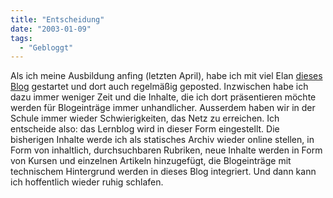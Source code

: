 ```yaml
---
title: "Entscheidung"
date: "2003-01-09"
tags:
  - "Gebloggt"
---
```


Als ich meine Ausbildung anfing (letzten April), habe ich mit viel Elan [dieses Blog](http://www.couchblog.de/lernen/) gestartet und dort auch regelmäßig geposted. Inzwischen habe ich dazu immer weniger Zeit und die Inhalte, die ich dort präsentieren möchte werden für Blogeinträge immer unhandlicher. Ausserdem haben wir in der Schule immer wieder Schwierigkeiten, das Netz zu erreichen. Ich entscheide also: das Lernblog wird in dieser Form eingestellt. Die bisherigen Inhalte werde ich als statisches Archiv wieder online stellen, in Form von inhaltlich, durchsuchbaren Rubriken, neue Inhalte werden in Form von Kursen und einzelnen Artikeln hinzugefügt, die Blogeinträge mit technischem Hintergrund werden in dieses Blog integriert. Und dann kann ich hoffentlich wieder ruhig schlafen.
